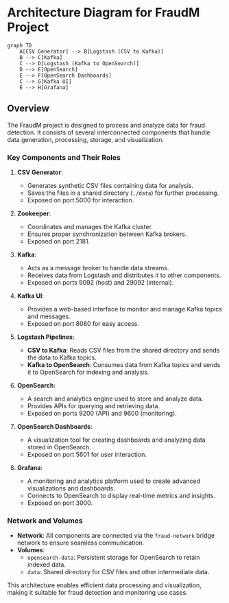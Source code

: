 # Architecture Diagram for FraudM Project

```mermaid
graph TD
    A[CSV Generator] --> B[Logstash (CSV to Kafka)]
    B --> C[Kafka]
    C --> D[Logstash (Kafka to OpenSearch)]
    D --> E[OpenSearch]
    E --> F[OpenSearch Dashboards]
    C --> G[Kafka UI]
    E --> H[Grafana]
```

## Overview

The FraudM project is designed to process and analyze data for fraud detection. It consists of several interconnected components that handle data generation, processing, storage, and visualization.

### Key Components and Their Roles

1. **CSV Generator**:
   - Generates synthetic CSV files containing data for analysis.
   - Saves the files in a shared directory (`./data`) for further processing.
   - Exposed on port 5000 for interaction.

2. **Zookeeper**:
   - Coordinates and manages the Kafka cluster.
   - Ensures proper synchronization between Kafka brokers.
   - Exposed on port 2181.

3. **Kafka**:
   - Acts as a message broker to handle data streams.
   - Receives data from Logstash and distributes it to other components.
   - Exposed on ports 9092 (host) and 29092 (internal).

4. **Kafka UI**:
   - Provides a web-based interface to monitor and manage Kafka topics and messages.
   - Exposed on port 8080 for easy access.

5. **Logstash Pipelines**:
   - **CSV to Kafka**: Reads CSV files from the shared directory and sends the data to Kafka topics.
   - **Kafka to OpenSearch**: Consumes data from Kafka topics and sends it to OpenSearch for indexing and analysis.

6. **OpenSearch**:
   - A search and analytics engine used to store and analyze data.
   - Provides APIs for querying and retrieving data.
   - Exposed on ports 9200 (API) and 9600 (monitoring).

7. **OpenSearch Dashboards**:
   - A visualization tool for creating dashboards and analyzing data stored in OpenSearch.
   - Exposed on port 5601 for user interaction.

8. **Grafana**:
   - A monitoring and analytics platform used to create advanced visualizations and dashboards.
   - Connects to OpenSearch to display real-time metrics and insights.
   - Exposed on port 3000.

### Network and Volumes

- **Network**: All components are connected via the `fraud-network` bridge network to ensure seamless communication.
- **Volumes**:
  - `opensearch-data`: Persistent storage for OpenSearch to retain indexed data.
  - `data`: Shared directory for CSV files and other intermediate data.

This architecture enables efficient data processing and visualization, making it suitable for fraud detection and monitoring use cases.
